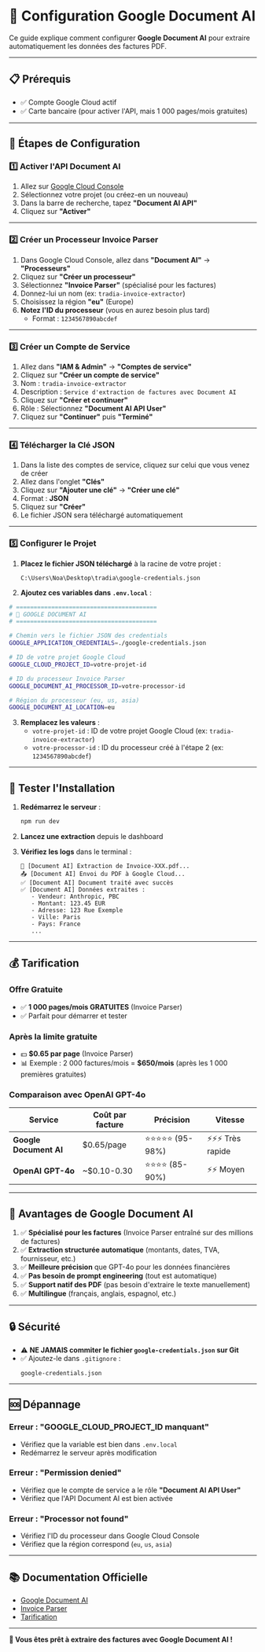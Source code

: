 # 🤖 Configuration Google Document AI

Ce guide explique comment configurer **Google Document AI** pour extraire automatiquement les données des factures PDF.

---

## 📋 **Prérequis**

- ✅ Compte Google Cloud actif
- ✅ Carte bancaire (pour activer l'API, mais 1 000 pages/mois gratuites)

---

## 🚀 **Étapes de Configuration**

### **1️⃣ Activer l'API Document AI**

1. Allez sur [Google Cloud Console](https://console.cloud.google.com/)
2. Sélectionnez votre projet (ou créez-en un nouveau)
3. Dans la barre de recherche, tapez **"Document AI API"**
4. Cliquez sur **"Activer"**

---

### **2️⃣ Créer un Processeur Invoice Parser**

1. Dans Google Cloud Console, allez dans **"Document AI"** → **"Processeurs"**
2. Cliquez sur **"Créer un processeur"**
3. Sélectionnez **"Invoice Parser"** (spécialisé pour les factures)
4. Donnez-lui un nom (ex: `tradia-invoice-extractor`)
5. Choisissez la région **"eu"** (Europe)
6. **Notez l'ID du processeur** (vous en aurez besoin plus tard)
   - Format : `1234567890abcdef`

---

### **3️⃣ Créer un Compte de Service**

1. Allez dans **"IAM & Admin"** → **"Comptes de service"**
2. Cliquez sur **"Créer un compte de service"**
3. Nom : `tradia-invoice-extractor`
4. Description : `Service d'extraction de factures avec Document AI`
5. Cliquez sur **"Créer et continuer"**
6. Rôle : Sélectionnez **"Document AI API User"**
7. Cliquez sur **"Continuer"** puis **"Terminé"**

---

### **4️⃣ Télécharger la Clé JSON**

1. Dans la liste des comptes de service, cliquez sur celui que vous venez de créer
2. Allez dans l'onglet **"Clés"**
3. Cliquez sur **"Ajouter une clé"** → **"Créer une clé"**
4. Format : **JSON**
5. Cliquez sur **"Créer"**
6. Le fichier JSON sera téléchargé automatiquement

---

### **5️⃣ Configurer le Projet**

1. **Placez le fichier JSON téléchargé** à la racine de votre projet :
   ```
   C:\Users\Noa\Desktop\tradia\google-credentials.json
   ```

2. **Ajoutez ces variables dans `.env.local`** :

```bash
# ========================================
# 🤖 GOOGLE DOCUMENT AI
# ========================================

# Chemin vers le fichier JSON des credentials
GOOGLE_APPLICATION_CREDENTIALS=./google-credentials.json

# ID de votre projet Google Cloud
GOOGLE_CLOUD_PROJECT_ID=votre-projet-id

# ID du processeur Invoice Parser
GOOGLE_DOCUMENT_AI_PROCESSOR_ID=votre-processor-id

# Région du processeur (eu, us, asia)
GOOGLE_DOCUMENT_AI_LOCATION=eu
```

3. **Remplacez les valeurs** :
   - `votre-projet-id` : ID de votre projet Google Cloud (ex: `tradia-invoice-extractor`)
   - `votre-processor-id` : ID du processeur créé à l'étape 2 (ex: `1234567890abcdef`)

---

## 🧪 **Tester l'Installation**

1. **Redémarrez le serveur** :
   ```bash
   npm run dev
   ```

2. **Lancez une extraction** depuis le dashboard

3. **Vérifiez les logs** dans le terminal :
   ```
   🤖 [Document AI] Extraction de Invoice-XXX.pdf...
   📤 [Document AI] Envoi du PDF à Google Cloud...
   ✅ [Document AI] Document traité avec succès
   ✅ [Document AI] Données extraites :
      - Vendeur: Anthropic, PBC
      - Montant: 123.45 EUR
      - Adresse: 123 Rue Exemple
      - Ville: Paris
      - Pays: France
      ...
   ```

---

## 💰 **Tarification**

### **Offre Gratuite**
- ✅ **1 000 pages/mois GRATUITES** (Invoice Parser)
- ✅ Parfait pour démarrer et tester

### **Après la limite gratuite**
- 💵 **$0.65 par page** (Invoice Parser)
- 📊 Exemple : 2 000 factures/mois = **$650/mois** (après les 1 000 premières gratuites)

### **Comparaison avec OpenAI GPT-4o**
| Service | Coût par facture | Précision | Vitesse |
|---------|------------------|-----------|---------|
| **Google Document AI** | $0.65/page | ⭐⭐⭐⭐⭐ (95-98%) | ⚡⚡⚡ Très rapide |
| **OpenAI GPT-4o** | ~$0.10-0.30 | ⭐⭐⭐⭐ (85-90%) | ⚡⚡ Moyen |

---

## 🎯 **Avantages de Google Document AI**

1. ✅ **Spécialisé pour les factures** (Invoice Parser entraîné sur des millions de factures)
2. ✅ **Extraction structurée automatique** (montants, dates, TVA, fournisseur, etc.)
3. ✅ **Meilleure précision** que GPT-4o pour les données financières
4. ✅ **Pas besoin de prompt engineering** (tout est automatique)
5. ✅ **Support natif des PDF** (pas besoin d'extraire le texte manuellement)
6. ✅ **Multilingue** (français, anglais, espagnol, etc.)

---

## 🔒 **Sécurité**

- ⚠️ **NE JAMAIS commiter le fichier `google-credentials.json` sur Git**
- ✅ Ajoutez-le dans `.gitignore` :
  ```
  google-credentials.json
  ```

---

## 🆘 **Dépannage**

### **Erreur : "GOOGLE_CLOUD_PROJECT_ID manquant"**
- Vérifiez que la variable est bien dans `.env.local`
- Redémarrez le serveur après modification

### **Erreur : "Permission denied"**
- Vérifiez que le compte de service a le rôle **"Document AI API User"**
- Vérifiez que l'API Document AI est bien activée

### **Erreur : "Processor not found"**
- Vérifiez l'ID du processeur dans Google Cloud Console
- Vérifiez que la région correspond (`eu`, `us`, `asia`)

---

## 📚 **Documentation Officielle**

- [Google Document AI](https://cloud.google.com/document-ai/docs)
- [Invoice Parser](https://cloud.google.com/document-ai/docs/processors-list#processor_invoice-processor)
- [Tarification](https://cloud.google.com/document-ai/pricing)

---

**🎉 Vous êtes prêt à extraire des factures avec Google Document AI !**


